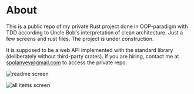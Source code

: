 # About

This is a public repo of my private Rust project done in OOP-paradigm with TDD according to Uncle Bob's interpretation of clean architecture. Just a few screens and rust files. The project is under construction.

It is supposed to be a web API implemented with the standard library (deliberately without third-party crates). If you are hiring, contact me at [spolanyev@gmail.com](mailto:spolanyev@gmail.com?subject=Rust%3A%20vacancy) to access the private repo.

![readme screen](https://github.com/spolanyev/rust-oop-tdd-clean-architecture-web-api/blob/main/readme.png?raw=true)

![all items screen](https://github.com/spolanyev/rust-oop-tdd-clean-architecture-web-api/blob/main/all-items.png?raw=true)
